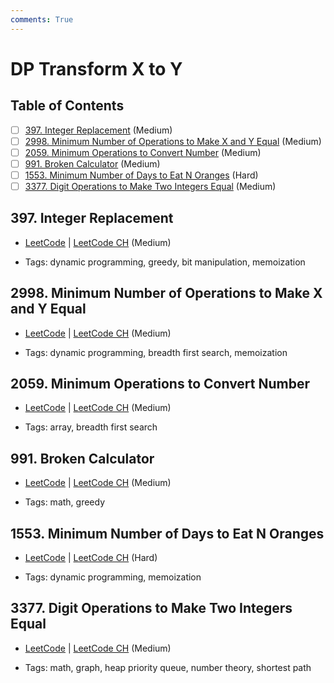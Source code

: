 ```yaml
---
comments: True
---
```


# DP Transform X to Y

## Table of Contents

- [ ] [397. Integer Replacement](https://leetcode.cn/problems/integer-replacement/) (Medium)
- [ ] [2998. Minimum Number of Operations to Make X and Y Equal](https://leetcode.cn/problems/minimum-number-of-operations-to-make-x-and-y-equal/) (Medium)
- [ ] [2059. Minimum Operations to Convert Number](https://leetcode.cn/problems/minimum-operations-to-convert-number/) (Medium)
- [ ] [991. Broken Calculator](https://leetcode.cn/problems/broken-calculator/) (Medium)
- [ ] [1553. Minimum Number of Days to Eat N Oranges](https://leetcode.cn/problems/minimum-number-of-days-to-eat-n-oranges/) (Hard)
- [ ] [3377. Digit Operations to Make Two Integers Equal](https://leetcode.cn/problems/digit-operations-to-make-two-integers-equal/) (Medium)

## 397. Integer Replacement

-   [LeetCode](https://leetcode.com/problems/integer-replacement/) | [LeetCode CH](https://leetcode.cn/problems/integer-replacement/) (Medium)

-   Tags: dynamic programming, greedy, bit manipulation, memoization


## 2998. Minimum Number of Operations to Make X and Y Equal

-   [LeetCode](https://leetcode.com/problems/minimum-number-of-operations-to-make-x-and-y-equal/) | [LeetCode CH](https://leetcode.cn/problems/minimum-number-of-operations-to-make-x-and-y-equal/) (Medium)

-   Tags: dynamic programming, breadth first search, memoization


## 2059. Minimum Operations to Convert Number

-   [LeetCode](https://leetcode.com/problems/minimum-operations-to-convert-number/) | [LeetCode CH](https://leetcode.cn/problems/minimum-operations-to-convert-number/) (Medium)

-   Tags: array, breadth first search


## 991. Broken Calculator

-   [LeetCode](https://leetcode.com/problems/broken-calculator/) | [LeetCode CH](https://leetcode.cn/problems/broken-calculator/) (Medium)

-   Tags: math, greedy


## 1553. Minimum Number of Days to Eat N Oranges

-   [LeetCode](https://leetcode.com/problems/minimum-number-of-days-to-eat-n-oranges/) | [LeetCode CH](https://leetcode.cn/problems/minimum-number-of-days-to-eat-n-oranges/) (Hard)

-   Tags: dynamic programming, memoization


## 3377. Digit Operations to Make Two Integers Equal

-   [LeetCode](https://leetcode.com/problems/digit-operations-to-make-two-integers-equal/) | [LeetCode CH](https://leetcode.cn/problems/digit-operations-to-make-two-integers-equal/) (Medium)

-   Tags: math, graph, heap priority queue, number theory, shortest path
